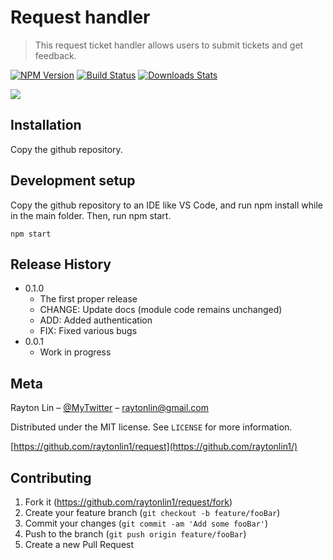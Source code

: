 # Request handler
> This request ticket handler allows users to submit tickets and get feedback.

[![NPM Version][npm-image]][npm-url]
[![Build Status][travis-image]][travis-url]
[![Downloads Stats][npm-downloads]][npm-url]

![](header.png)

## Installation

Copy the github repository.

## Development setup

Copy the github repository to an IDE like VS Code, and run npm install
while in the main folder. Then, run npm start.

```
npm start
```

## Release History
* 0.1.0
    * The first proper release
    * CHANGE: Update docs (module code remains unchanged)
    * ADD: Added authentication
    * FIX: Fixed various bugs
* 0.0.1
    * Work in progress

## Meta

Rayton Lin – [@MyTwitter](https://twitter.com/dbader_org) – raytonlin@gmail.com

Distributed under the MIT license. See ``LICENSE`` for more information.

[https://github.com/raytonlin1/request](https://github.com/raytonlin1/)

## Contributing

1. Fork it (<https://github.com/raytonlin1/request/fork>)
2. Create your feature branch (`git checkout -b feature/fooBar`)
3. Commit your changes (`git commit -am 'Add some fooBar'`)
4. Push to the branch (`git push origin feature/fooBar`)
5. Create a new Pull Request

<!-- Markdown link & img dfn's -->
[npm-image]: https://img.shields.io/npm/v/datadog-metrics.svg?style=flat-square
[npm-url]: https://npmjs.org/package/datadog-metrics
[npm-downloads]: https://img.shields.io/npm/dm/datadog-metrics.svg?style=flat-square
[travis-image]: https://img.shields.io/travis/dbader/node-datadog-metrics/master.svg?style=flat-square
[travis-url]: https://travis-ci.org/dbader/node-datadog-metrics
[wiki]: https://github.com/yourname/yourproject/wiki
